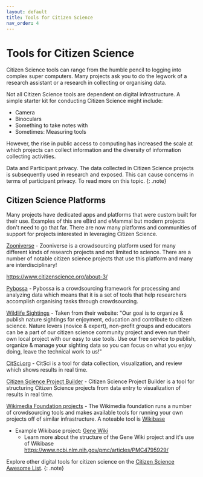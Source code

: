 ```yaml
---
layout: default
title: Tools for Citizen Science
nav_order: 4
---
```


# Tools for Citizen Science
Citizen Science tools can range from the humble pencil to logging into complex super computers. Many projects ask you to do the legwork of a research assistant or a research in collecting or organising data.

Not all Citizen Science tools are dependent on digital infrastructure. A simple starter kit for conducting Citizen Science might include:
<ul>
  <li>Camera</li>
  <li>Binoculars</li>
  <li>Something to take notes with</li>
  <li>Sometimes: Measuring tools</li>
</ul>

However, the rise in public access to computing has increased the scale at which projects can collect information and the diversity of information collecting activities.

Data and Participant privacy. The data collected in Citizen Science projects is subsequently used in research and exposed. This can cause concerns in terms of participant privacy. To read more on this topic.
{: .note}

## Citizen Science Platforms
Many projects have dedicated apps and platforms that were custom built for their use. Examples of this are eBird and eMammal but modern projects don't need to go that far. There are now many platforms and communities of support for projects interested in leveraging Citizen Science.

[Zooniverse](https://www.zooniverse.org/) - Zooniverse is a crowdsourcing platform used for many different kinds of research projects and not limited to science. There are a number of notable citizen science projects that use this platform and many are interdisciplinary!

https://www.citizenscience.org/about-3/

[Pybossa](https://pybossa.com/) - Pybossa is a crowdsourcing framework for processing and analyzing data which means that it is a set of tools that help researchers accomplish organising tasks through crowdsourcing.

[Wildlife Sightings](http://www.wildlifesightings.net/) - Taken from their website: "Our goal is to organize & publish nature sightings for enjoyment, education and contribute to citizen science. Nature lovers (novice & expert), non-profit groups and educators can be a part of our citizen science community project and even run their own local project with our easy to use tools. Use our free service to publish, organize & manage your sighting data so you can focus on what you enjoy doing, leave the technical work to us!"

[CitSci.org](https://www.citsci.org/CWIS438/Websites/CitSci/Home.php?WebSiteID=7) - CitSci is a tool for data collection, visualization, and review which shows results in real time.

[Citizen Science Project Builder](https://lab.citizenscience.ch/de/) - Citizen Science Project Builder is a tool for structuring Citizen Science projects from data entry to visualization of results in real time.

[Wikimedia Foundation projects](https://wikimediafoundation.org/our-work/wikimedia-projects/) - The Wikimedia foundation runs a number of crowdsourcing tools and makes available tools for running your own projects off of similar infrastructure. A noteable tool is [Wikibase](https://wikiba.se/)
* Example Wikibase project: [Gene Wiki](https://www.wikidata.org/wiki/Wikidata:WikiProject_Gene_Wiki)
  * Learn more about the structure of the Gene Wiki project and it's use of Wikibase https://www.ncbi.nlm.nih.gov/pmc/articles/PMC4795929/

Explore other digital tools for citizen science on the [Citizen Science Awesome List](https://project-awesome.org/dylanrees/citizen-science).
{: .note}
